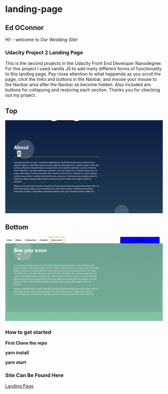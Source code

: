 # landing-page

## Ed OConnor

Hi! - welcome to _Our Wedding Site_!

### Udacity Project 2 Landing Page

This is the second projects in the Udacity Front End Developer Nanodegree.
For this project I used vanilla JS to add many different forms of functionality
to this landing page. Pay close attention to what happends as you scroll the page,
click the links and buttons in the Navbar, and mouse your mouse to the Navbar area
after the Navbar as become hidden. Also included are buttons for collapsing and
restoring each section. Thanks you for checking out my project.


## Top

![To[]](images/Example.png)

## Bottom

![Photos](images/Example2.png)

### How to get started

**First Clone the repo**

**yarn install**

**yarn start**

### Site Can Be Found Here 

[Landing Page](landing-page234.netlify.app)
